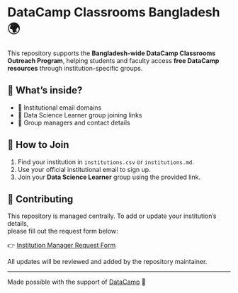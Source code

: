 # DataCamp Classrooms Bangladesh 🌍

This repository supports the **Bangladesh-wide DataCamp Classrooms Outreach Program**, helping students and faculty access **free DataCamp resources** through institution-specific groups.  

## 📑 What’s inside?
- 📧 Institutional email domains
- 🔗 Data Science Learner group joining links
- 👥 Group managers and contact details

## 🚀 How to Join
1. Find your institution in `institutions.csv` or `institutions.md`.
2. Use your official institutional email to sign up.
3. Join your **Data Science Learner** group using the provided link.

## 🤝 Contributing
This repository is managed centrally. To add or update your institution’s details,  
please fill out the request form below:  

👉 [Institution Manager Request Form](https://forms.gle/t887jNGeT7wiTULz6)

All updates will be reviewed and added by the repository maintainer.

---
Made possible with the support of [DataCamp](https://www.datacamp.com/) 💚
